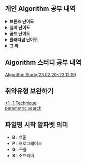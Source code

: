 ## 개인 Algorithm 공부 내역
<details>
<summary> <b>브론즈 난이도</b> </summary>

|                             문제명(링크)                             | 난이도 |      유형      |                          비고                           |
|:---------------------------------------------------------------:|:---:|:------------:|:-----------------------------------------------------:|
|      [최대공약수와 최소공배수](https://www.acmicpc.net/problem/2609)       | B1  |      수학      |     [대회 문제](https://www.acmicpc.net/category/74)      |
|           [평균](https://www.acmicpc.net/problem/1546)            | B1  |   수학, 사칙연산   |                                                       |
|        [Hashing](https://www.acmicpc.net/problem/15829)         | B2  | 구현, 문자열, 해싱  |     [대회 문제](https://www.acmicpc.net/category/701)     |
|          [OX 퀴즈](https://www.acmicpc.net/problem/8958)          | B2  |   구현, 문자열    |     [대회 문제](https://www.acmicpc.net/category/detail/1067)     |
|         [ACM 호텔](https://www.acmicpc.net/problem/10250)         | B3  | 수학, 구현, 사칙연산 | [대회 문제](https://www.acmicpc.net/category/detail/1283) |
|       [Since 1973](https://www.acmicpc.net/problem/28135)       | B3  | 수학, 구현, 사칙연산 |     [대회 문제](https://www.acmicpc.net/category/848)     |
|           [최댓값](https://www.acmicpc.net/problem/2562)           | B3  |      구현      |     [대회 문제](https://www.acmicpc.net/category/68)      |
|        [DKSH 찾기](https://www.acmicpc.net/problem/29766)         | B4  |   구현, 문자열    | [대회 문제](https://www.acmicpc.net/category/detail/3869) |
|       [Archivist](https://www.acmicpc.net/problem/28454)        | B4  |      구현      | [대회 문제](https://www.acmicpc.net/category/detail/2348) |
|   [Goodbye, Code Jam](https://www.acmicpc.net/problem/29738)    | B4  |      구현      | [대회 문제](https://www.acmicpc.net/category/detail/3876) |
|          [모비스](https://www.acmicpc.net/problem/28074)           | B4  |   구현, 문자열    |     [대회 문제](https://www.acmicpc.net/category/846)     |
| [Рождественская лотерея](https://www.acmicpc.net/problem/29683) | B4  |   수학, 사칙연산   |     [대회 문제](https://www.acmicpc.net/category/924)     |
|        [Oddities](https://www.acmicpc.net/problem/10480)        | B4  | 수학, 구현, 사칙연산 |     [대회 문제](https://www.acmicpc.net/category/detail/1308)     |
|         [A+B -7](https://www.acmicpc.net/problem/11021)         | B5  | 수학, 구현, 사칙연산 |                                                       |
|          [AxB](https://www.acmicpc.net/problem/10998)           | B5  | 수학, 구현, 사칙연산 |                                                       |
|        [두 수 비교하기](https://www.acmicpc.net/problem/1330)         | B5  |      구현      |                                                       |
|       [2023 밈 투표](https://www.acmicpc.net/problem/29731)        | B5  |   구현, 문자열    | [대회 문제](https://www.acmicpc.net/category/detail/3876) |
|         [A+B -4](https://www.acmicpc.net/problem/10951)         | B5  | 수학, 구현, 사칙연산 |                                                       |
|           [A+B](https://www.acmicpc.net/problem/1000)           | B5  | 수학, 구현, 사칙연산 |                                                       |
|           [A-B](https://www.acmicpc.net/problem/1001)           | B5  | 수학, 구현, 사칙연산 |                                                       |
|           [A/B](https://www.acmicpc.net/problem/1008)           | B5  | 수학, 구현, 사칙연산 |                                                       |
|        [Lucky 7](https://www.acmicpc.net/problem/30224)         | B5  |    수학, 구현    | [대회 문제](https://www.acmicpc.net/category/detail/3975) |

</details>

<details>
<summary> <b>실버 난이도</b> </summary>

|                         문제명(링크)                         | 난이도 |        유형        |                          비고                           |
|:-------------------------------------------------------:|:---:|:----------------:|:-----------------------------------------------------:|
|    [1로 만들기2](https://www.acmicpc.net/problem/12852)     | S1  |    DP, Graph     |                                                       |
|      [INK](https://www.acmicpc.net/problem/30036)       | S1  |    구현, 시뮬레이션     | [대회 문제](https://www.acmicpc.net/category/detail/3910) |
|     [나무 자르기](https://www.acmicpc.net/problem/2805)      | S2  | 이분 탐색, 매개 변수 탐색  |  [대회 문제](https://www.acmicpc.net/category/detail/72)  |
|    [DFS와 BFS](https://www.acmicpc.net/problem/1260)     | S2  |       그래프        |                                                       |
|     [1로 만들기](https://www.acmicpc.net/problem/1463)      | S3  |        DP        |                                                       |
|    [2xn 타일링](https://www.acmicpc.net/problem/11726)     | S3  |        DP        |                                                       |
|    [2xn 타일링2](https://www.acmicpc.net/problem/11727)    | S3  |        DP        |                                                       |
|    [1,2,3 더하기](https://www.acmicpc.net/problem/9095)    | S3  |       그리디        | [대회 문제](https://www.acmicpc.net/category/detail/884)  |
|    [N과 M (2)](https://www.acmicpc.net/problem/15650)    | S3  |       백트래킹       |                                                       |
|    [N과 M (5)](https://www.acmicpc.net/problem/15654)    | S3  |       백트래킹       |                                                       |
|       [괄호](https://www.acmicpc.net/problem/9012)        | S4  |   자료 구조 문자열 스택   | [대회 문제](https://www.acmicpc.net/category/detail/1081) |
|       [30](https://www.acmicpc.net/problem/10610)       | S4  | 수학, 그리디, 정렬, 문자열 | [대회 문제](https://www.acmicpc.net/category/detail/1322) |
|      [ATM](https://www.acmicpc.net/problem/11399)       | S4  |     그리디, 정렬      |                                                       |
|    [2차원 배열의 합](https://www.acmicpc.net/problem/2167)    | S5  |     구현, 누적합      |                                                       |
|      [BABBA](https://www.acmicpc.net/problem/9625)      | S5  |        DP        |                                                       |
|      [D-Day](https://www.acmicpc.net/problem/1308)      | S5  |        구현        |                                                       |
|      [거스름돈](https://www.acmicpc.net/problem/14916)      | S5  |    수학,그리디, DP    |     [대회 문제](https://www.acmicpc.net/category/788)     |
| [Array Rotation](https://www.acmicpc.net/problem/28456) | S5  |    구현, 시뮬레이션     | [대회 문제](https://www.acmicpc.net/category/detail/3675) |

</details>

<details>
<summary> <b>골드 난이도</b> </summary>

|                               문제명(링크)                                | 난이도 |       유형        |                      비고                       |
|:--------------------------------------------------------------------:|:---:|:---------------:|:---------------------------------------------:|
|         [GCD(n, k)=1](https://www.acmicpc.net/problem/11689)         | G1  |       수학        |                                               |
|            [K번째 수](https://www.acmicpc.net/problem/1300)             | G1  | 이분 탐색, 매개 변수 탐색 |                                               |
|            [LCS 2](https://www.acmicpc.net/problem/9252)             | G4  |       DP        |                                               |
|           [N-Queen](https://www.acmicpc.net/problem/9663)            | G4  |   완전 탐색, 백트래킹   |                                               |
|            [A와 B](https://www.acmicpc.net/problem/12904)             | G5  |  구현, 그리디, 문자열   |                                               |
|             [CCW](https://www.acmicpc.net/problem/11758)             | G5  |       기하학       |                                               |
| [Fly me to the Alpha Centauri](https://www.acmicpc.net/problem/1011) | G5  |       수학        |                                               |
|             [LCS](https://www.acmicpc.net/problem/9251)              | G5  |     DP,문자열      |                                               |
|      [MooTube (Silver)](https://www.acmicpc.net/problem/15591)       | G5  |       그래프       | [대회 문제](https://www.acmicpc.net/category/415) |

</details>

<details>
<summary> <b>플래티넘 난이도</b> </summary>

| 문제명(링크) | 난이도 | 유형 | 비고 |
|:-------:|:---:|:--:|:--:|
|    -    |  -  | -  | -  |


</details>

<details>
<summary> <b>그 외</b> </summary>

|                                  문제명(링크)                                   | 난이도 | 유형  |                          비고                           |
|:--------------------------------------------------------------------------:|:---:|:---:|:-----------------------------------------------------:|
|                                  1이 될 때까지                                  |  -  | 그리디 |                                                       |
| [h-index](https://school.programmers.co.kr/learn/courses/30/lessons/42747) |  -  | 정렬  |                                                       |
|                                  DFS_BFS                                   |  -  | 그래프 |                                                       |

</details>

## Algorithm 스터디 공부 내역
[Algorithm Study(23.02.20~23.12.19)](https://github.com/Algorithm-Study/Algorithm)

## 취약유형 보완하기
[+1 -1 Technique](https://www.codetree.ai/landing/level-test/5297/result/4?started=true&innerIdx=0)  
[parametric search](https://www.codetree.ai/landing/level-test/6652/result/4?started=true&innerIdx=0)

## 파일명 시작 알파벳 의미
- **B** : 백준
- **P** : 프로그래머스
- **G** : 구름
- **S** : 소프티어